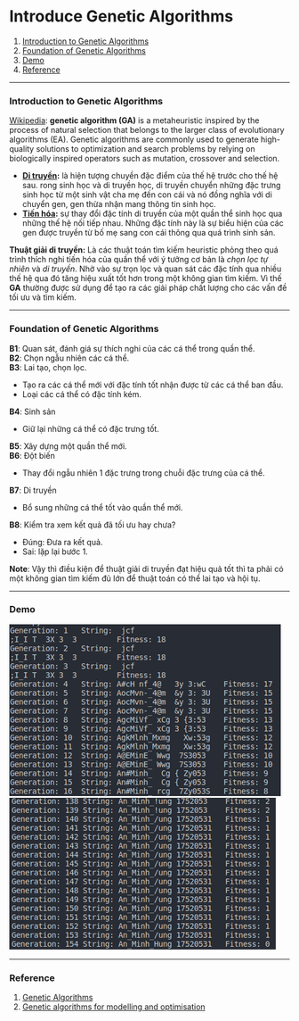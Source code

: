 # Introduce Genetic Algorithms
1. [Introduction to Genetic Algorithms](#Introduction-to-Genetic-Algorithms)
2. [Foundation of Genetic Algorithms](#Foundation-of-Genetic-Algorithms)
3. [Demo](#Demo)
4. [Reference](#Reference)
---
### Introduction to Genetic Algorithms
[Wikipedia](https://en.wikipedia.org/wiki/Genetic_algorithm): **genetic algorithm (GA)** is a metaheuristic inspired by the process of natural selection that belongs to the larger class of evolutionary algorithms (EA). Genetic algorithms are commonly used to generate high-quality solutions to optimization and search problems by relying on biologically inspired operators such as mutation, crossover and selection.  
* **[Di truyền](https://vi.wikipedia.org/wiki/Di_truy%E1%BB%81n):** là hiện tượng chuyền đặc điểm của thế hệ trước cho thế hệ sau. rong sinh học và di truyền học, di truyền chuyển những đặc trưng sinh học từ một sinh vật cha mẹ đến con cái và nó đồng nghĩa với di chuyển gen, gen thừa nhận mang thông tin sinh học. 
* **[Tiến hóa](https://vi.wikipedia.org/wiki/Ti%E1%BA%BFn_h%C3%B3a):** sự thay đổi đặc tính di truyền của một quần thể sinh học qua những thế hệ nối tiếp nhau. Những đặc tính này là sự biểu hiện của các gen được truyền từ bố mẹ sang con cái thông qua quá trình sinh sản.  

**Thuật giải di truyền:** Là các thuật toán tìm kiếm heuristic phỏng theo quá trình thích nghi tiến hóa của quần thể với ý tưởng cơ bản là *chọn lọc tự nhiên* và *di truyền*. Nhờ vào sự trọn lọc và quan sát các đặc tính qua nhiều thế hệ qua đó tăng hiệu xuất tốt hơn trong một không gian tìm kiếm. Vì thế **GA** thường được sử dụng để tạo ra các giải pháp chất lượng cho các vấn đề tối ưu và tìm kiếm. 
 
---
### Foundation of Genetic Algorithms
**B1**: Quan sát, đánh giá sự thích nghi của các cá thể trong quần thể.  
**B2**: Chọn ngẫu nhiên các cá thể.  
**B3**: Lai tạo, chọn lọc. 
* Tạo ra các cá thể mới với đặc tính tốt nhận được từ các cá thể ban đầu.
* Loại các cá thể có đặc tính kém.  

**B4**: Sinh sản
* Giữ lại những cá thể có đặc trưng tốt.

**B5**: Xây dựng một quần thể mới.  
**B6**: Đột biến
* Thay đổi ngẫu nhiên 1 đặc trưng trong chuỗi đặc trưng của cá thể.

**B7**: Di truyền 
* Bổ sung những cá thể tốt vào quần thể mới.

**B8**: Kiểm tra xem kết quả đã tối ưu hay chưa?
* Đúng: Đưa ra kết quả.
* Sai: lặp lại bước 1.

**Note**: Vậy thì điều kiện để thuật giải di truyền đạt hiệu quả tốt thì ta phải có một không gian tìm kiếm đủ lớn để thuật toán có thể lai tạo và hội tụ.  

---
### Demo
![Result1](pic1.png)
![Result2](pic2.png)

---
### Reference
1. [Genetic Algorithms](https://www.geeksforgeeks.org/genetic-algorithms/)
2. [Genetic algorithms for modelling and optimisation](https://www.sciencedirect.com/science/article/pii/S0377042705000774)
